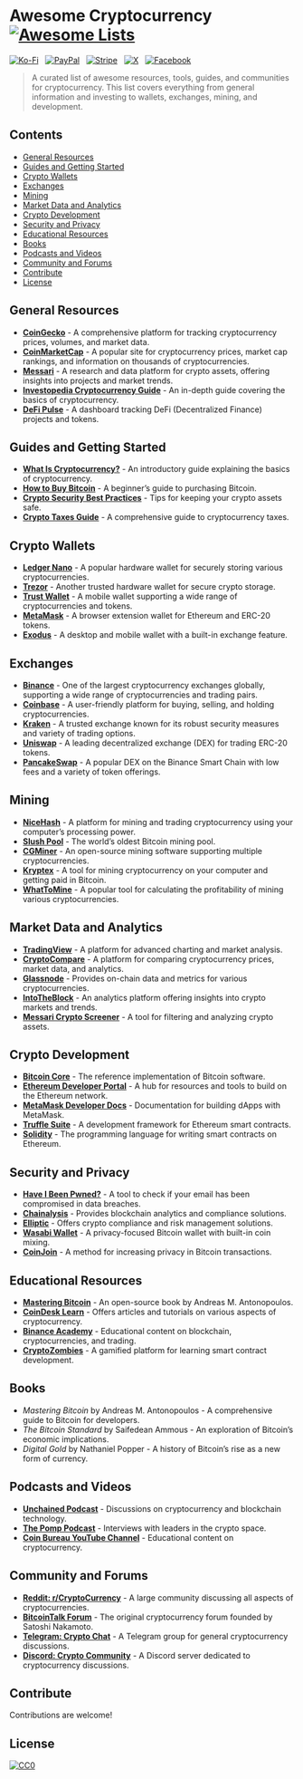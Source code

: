 # Awesome Cryptocurrency [![Awesome Lists](https://srv-cdn.himpfen.io/badges/awesome-lists/awesomelists-flat.svg)](https://github.com/awesomelistsio/awesome)

[![Ko-Fi](https://srv-cdn.himpfen.io/badges/kofi/kofi-flat.svg)](https://ko-fi.com/awesomelists) &nbsp; [![PayPal](https://srv-cdn.himpfen.io/badges/paypal/paypal-flat.svg)](https://www.paypal.com/donate/?hosted_button_id=3LLKRXJU44EJJ) &nbsp; [![Stripe](https://srv-cdn.himpfen.io/badges/stripe/stripe-flat.svg)](https://tinyurl.com/e8ymxdw3) &nbsp; [![X](https://srv-cdn.himpfen.io/badges/twitter/twitter-flat.svg)](https://x.com/ListsAwesome) &nbsp; [![Facebook](https://srv-cdn.himpfen.io/badges/facebook-pages/facebook-pages-flat.svg)](https://www.facebook.com/awesomelists)

> A curated list of awesome resources, tools, guides, and communities for cryptocurrency. This list covers everything from general information and investing to wallets, exchanges, mining, and development.

## Contents

- [General Resources](#general-resources)
- [Guides and Getting Started](#guides-and-getting-started)
- [Crypto Wallets](#crypto-wallets)
- [Exchanges](#exchanges)
- [Mining](#mining)
- [Market Data and Analytics](#market-data-and-analytics)
- [Crypto Development](#crypto-development)
- [Security and Privacy](#security-and-privacy)
- [Educational Resources](#educational-resources)
- [Books](#books)
- [Podcasts and Videos](#podcasts-and-videos)
- [Community and Forums](#community-and-forums)
- [Contribute](#contribute)
- [License](#license)

## General Resources

- **[CoinGecko](https://www.coingecko.com/)** - A comprehensive platform for tracking cryptocurrency prices, volumes, and market data.
- **[CoinMarketCap](https://coinmarketcap.com/)** - A popular site for cryptocurrency prices, market cap rankings, and information on thousands of cryptocurrencies.
- **[Messari](https://messari.io/)** - A research and data platform for crypto assets, offering insights into projects and market trends.
- **[Investopedia Cryptocurrency Guide](https://www.investopedia.com/terms/c/cryptocurrency.asp)** - An in-depth guide covering the basics of cryptocurrency.
- **[DeFi Pulse](https://defipulse.com/)** - A dashboard tracking DeFi (Decentralized Finance) projects and tokens.

## Guides and Getting Started

- **[What Is Cryptocurrency?](https://www.investopedia.com/terms/c/cryptocurrency.asp)** - An introductory guide explaining the basics of cryptocurrency.
- **[How to Buy Bitcoin](https://www.coinbase.com/learn/buying/how-to-buy-bitcoin)** - A beginner’s guide to purchasing Bitcoin.
- **[Crypto Security Best Practices](https://bitcoin.org/en/secure-your-wallet)** - Tips for keeping your crypto assets safe.
- **[Crypto Taxes Guide](https://www.coindesk.com/learn/cryptocurrency-tax-guide)** - A comprehensive guide to cryptocurrency taxes.

## Crypto Wallets

- **[Ledger Nano](https://www.ledger.com/)** - A popular hardware wallet for securely storing various cryptocurrencies.
- **[Trezor](https://trezor.io/)** - Another trusted hardware wallet for secure crypto storage.
- **[Trust Wallet](https://trustwallet.com/)** - A mobile wallet supporting a wide range of cryptocurrencies and tokens.
- **[MetaMask](https://metamask.io/)** - A browser extension wallet for Ethereum and ERC-20 tokens.
- **[Exodus](https://www.exodus.com/)** - A desktop and mobile wallet with a built-in exchange feature.

## Exchanges

- **[Binance](https://www.binance.com/)** - One of the largest cryptocurrency exchanges globally, supporting a wide range of cryptocurrencies and trading pairs.
- **[Coinbase](https://www.coinbase.com/)** - A user-friendly platform for buying, selling, and holding cryptocurrencies.
- **[Kraken](https://www.kraken.com/)** - A trusted exchange known for its robust security measures and variety of trading options.
- **[Uniswap](https://uniswap.org/)** - A leading decentralized exchange (DEX) for trading ERC-20 tokens.
- **[PancakeSwap](https://pancakeswap.finance/)** - A popular DEX on the Binance Smart Chain with low fees and a variety of token offerings.

## Mining

- **[NiceHash](https://www.nicehash.com/)** - A platform for mining and trading cryptocurrency using your computer’s processing power.
- **[Slush Pool](https://slushpool.com/)** - The world’s oldest Bitcoin mining pool.
- **[CGMiner](https://github.com/ckolivas/cgminer)** - An open-source mining software supporting multiple cryptocurrencies.
- **[Kryptex](https://www.kryptex.org/)** - A tool for mining cryptocurrency on your computer and getting paid in Bitcoin.
- **[WhatToMine](https://whattomine.com/)** - A popular tool for calculating the profitability of mining various cryptocurrencies.

## Market Data and Analytics

- **[TradingView](https://www.tradingview.com/)** - A platform for advanced charting and market analysis.
- **[CryptoCompare](https://www.cryptocompare.com/)** - A platform for comparing cryptocurrency prices, market data, and analytics.
- **[Glassnode](https://glassnode.com/)** - Provides on-chain data and metrics for various cryptocurrencies.
- **[IntoTheBlock](https://app.intotheblock.com/)** - An analytics platform offering insights into crypto markets and trends.
- **[Messari Crypto Screener](https://messari.io/screener)** - A tool for filtering and analyzing crypto assets.

## Crypto Development

- **[Bitcoin Core](https://bitcoincore.org/)** - The reference implementation of Bitcoin software.
- **[Ethereum Developer Portal](https://ethereum.org/en/developers/)** - A hub for resources and tools to build on the Ethereum network.
- **[MetaMask Developer Docs](https://docs.metamask.io/)** - Documentation for building dApps with MetaMask.
- **[Truffle Suite](https://trufflesuite.com/)** - A development framework for Ethereum smart contracts.
- **[Solidity](https://soliditylang.org/)** - The programming language for writing smart contracts on Ethereum.

## Security and Privacy

- **[Have I Been Pwned?](https://haveibeenpwned.com/)** - A tool to check if your email has been compromised in data breaches.
- **[Chainalysis](https://www.chainalysis.com/)** - Provides blockchain analytics and compliance solutions.
- **[Elliptic](https://www.elliptic.co/)** - Offers crypto compliance and risk management solutions.
- **[Wasabi Wallet](https://wasabiwallet.io/)** - A privacy-focused Bitcoin wallet with built-in coin mixing.
- **[CoinJoin](https://en.bitcoin.it/wiki/CoinJoin)** - A method for increasing privacy in Bitcoin transactions.

## Educational Resources

- **[Mastering Bitcoin](https://github.com/bitcoinbook/bitcoinbook)** - An open-source book by Andreas M. Antonopoulos.
- **[CoinDesk Learn](https://www.coindesk.com/learn/)** - Offers articles and tutorials on various aspects of cryptocurrency.
- **[Binance Academy](https://academy.binance.com/)** - Educational content on blockchain, cryptocurrencies, and trading.
- **[CryptoZombies](https://cryptozombies.io/)** - A gamified platform for learning smart contract development.

## Books

- *Mastering Bitcoin* by Andreas M. Antonopoulos - A comprehensive guide to Bitcoin for developers.
- *The Bitcoin Standard* by Saifedean Ammous - An exploration of Bitcoin’s economic implications.
- *Digital Gold* by Nathaniel Popper - A history of Bitcoin’s rise as a new form of currency.

## Podcasts and Videos

- **[Unchained Podcast](https://unchainedpodcast.com/)** - Discussions on cryptocurrency and blockchain technology.
- **[The Pomp Podcast](https://www.anthonypompliano.com/podcast/)** - Interviews with leaders in the crypto space.
- **[Coin Bureau YouTube Channel](https://www.youtube.com/c/CoinBureau)** - Educational content on cryptocurrency.

## Community and Forums

- **[Reddit: r/CryptoCurrency](https://www.reddit.com/r/CryptoCurrency/)** - A large community discussing all aspects of cryptocurrencies.
- **[BitcoinTalk Forum](https://bitcointalk.org/)** - The original cryptocurrency forum founded by Satoshi Nakamoto.
- **[Telegram: Crypto Chat](https://t.me/cryptochat)** - A Telegram group for general cryptocurrency discussions.
- **[Discord: Crypto Community](https://discord.gg/cryptocurrency)** - A Discord server dedicated to cryptocurrency discussions.

## Contribute

Contributions are welcome!

## License

[![CC0](https://mirrors.creativecommons.org/presskit/buttons/88x31/svg/by-sa.svg)](http://creativecommons.org/licenses/by-sa/4.0/)
